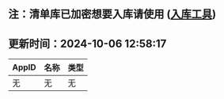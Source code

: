 ## 注：清单库已加密想要入库请使用 ([入库工具](https://github.com/BlankTMing/ManifestAutoUpdate/releases))

## 更新时间：2024-10-06 12:58:17
| AppID | 名称 | 类型  |
| :-------------------- | :----------------------------- | :----------- |
| 无 | 无 | 无 |
